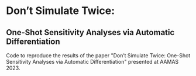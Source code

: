 # Don’t Simulate Twice:
## One-Shot Sensitivity Analyses via Automatic Differentiation

Code to reproduce the results of the paper "Don’t Simulate Twice: One-Shot Sensitivity Analyses via Automatic Differentiation" presented at AAMAS 2023.
